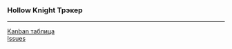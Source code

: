### Hollow Knight Трэкер
_____________________________________

[Kanban таблица](https://github.com/rePSVita/HK_Vita/projects/1) </br>
[Issues](https://github.com/rePSVita/HK_Vita/issues) </br>
